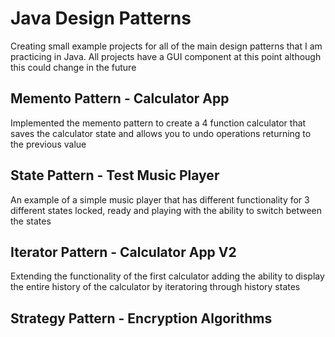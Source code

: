 # Java Design Patterns

Creating small example projects for all of the main design patterns that I am practicing in Java. All projects have a GUI component at this point although this could change in the future

## Memento Pattern - Calculator App 
Implemented the memento pattern to create a 4 function calculator that saves the calculator state and allows you to undo operations returning to the previous value

## State Pattern - Test Music Player
An example of a simple music player that has different functionality for 3 different states locked, ready and playing with the ability to switch between the states

## Iterator Pattern - Calculator App V2 
Extending the functionality of the first calculator adding the ability to display the entire history of the calculator by iteratoring through history states

## Strategy Pattern - Encryption Algorithms


